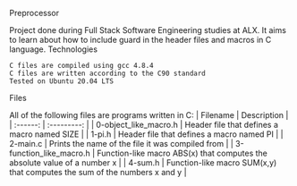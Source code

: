Preprocessor

Project done during Full Stack Software Engineering studies at ALX. It aims to learn about how to include guard in the header files and macros in C language.
Technologies

    C files are compiled using gcc 4.8.4
    C files are written according to the C90 standard
    Tested on Ubuntu 20.04 LTS

Files

All of the following files are programs written in C:
| Filename | Description |
| :------: | :---------: |
| 0-object_like_macro.h | Header file that defines a macro named SIZE |
| 1-pi.h | 	Header file that defines a macro named PI |
| 2-main.c | Prints the name of the file it was compiled from |
| 3-function_like_macro.h |	Function-like macro ABS(x) that computes the absolute value of a number x |
| 4-sum.h |	Function-like macro SUM(x,y) that computes the sum of the numbers x and y |
